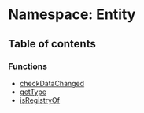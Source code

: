 # Namespace: Entity

## Table of contents

### Functions

* [checkDataChanged](/en/auto-docs/playground-react/functions/Entity.checkDataChanged.md)
* [getType](/en/auto-docs/playground-react/functions/Entity.getType.md)
* [isRegistryOf](/en/auto-docs/playground-react/functions/Entity.isRegistryOf.md)
